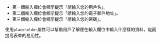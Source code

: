 - 第一個輸入欄位會顯示提示「請輸入您的用戶名」。
- 第二個輸入欄位會顯示提示「請輸入您的電子郵件地址」。
- 第三個輸入欄位會顯示提示「請輸入您的密碼」。

使用`placeholder`屬性可以幫助用戶了解應在輸入欄位中輸入什麼樣的資料，從而提高表單的易用性。